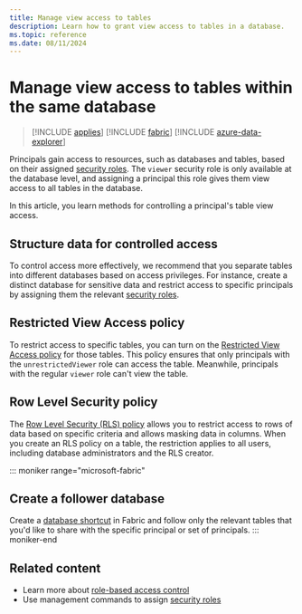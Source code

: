 ```yaml
---
title: Manage view access to tables
description: Learn how to grant view access to tables in a database.
ms.topic: reference
ms.date: 08/11/2024
---
```


# Manage view access to tables within the same database

> [!INCLUDE [applies](../includes/applies-to-version/applies.md)] [!INCLUDE [fabric](../includes/applies-to-version/fabric.md)] [!INCLUDE [azure-data-explorer](../includes/applies-to-version/azure-data-explorer.md)]

Principals gain access to resources, such as databases and tables, based on their assigned [security roles](security-roles.md#security-roles). The `viewer` security role is only available at the database level, and assigning a principal this role gives them view access to all tables in the database.

In this article, you learn methods for controlling a principal's table view access.

## Structure data for controlled access

To control access more effectively, we recommend that you separate tables into different databases based on access privileges. For instance, create a distinct database for sensitive data and restrict access to specific principals by assigning them the relevant [security roles](security-roles.md).

## Restricted View Access policy

To restrict access to specific tables, you can turn on the [Restricted View Access policy](restricted-view-access-policy.md) for those tables. This policy ensures that only principals with the `unrestrictedViewer` role can access the table. Meanwhile, principals with the regular `viewer` role can't view the table.

## Row Level Security policy

The [Row Level Security (RLS) policy](row-level-security-policy.md) allows you to restrict access to rows of data based on specific criteria and allows masking data in columns. When you create an RLS policy on a table, the restriction applies to all users, including database administrators and the RLS creator.


::: moniker range="microsoft-fabric"
## Create a follower database

Create a [database shortcut](/fabric/real-time-intelligence/database-shortcut) in Fabric and follow only the relevant tables that you'd like to share with the specific principal or set of principals.
::: moniker-end

## Related content

* Learn more about [role-based access control](../access-control/role-based-access-control.md)
* Use management commands to assign [security roles](security-roles.md)
